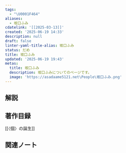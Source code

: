 ```yaml
---
tags:
  - "\U0001F464"
aliases:
  - 坂口ふみ
cdatelink: '[[2025-03-13]]'
created: '2025-06-19 14:33'
description: null
draft: false
linter-yaml-title-alias: 坂口ふみ
status: だめ
title: 坂口ふみ
updated: '2025-06-19 19:43'
metas:
  title: 坂口ふみ
  description: 坂口ふみについてのページです。
  image: 'https://asadaame5121.net\People\坂口ふみ.png'
---
```

## 解説

## 著作目録
[[〈個〉の誕生]]
## 関連ノート
